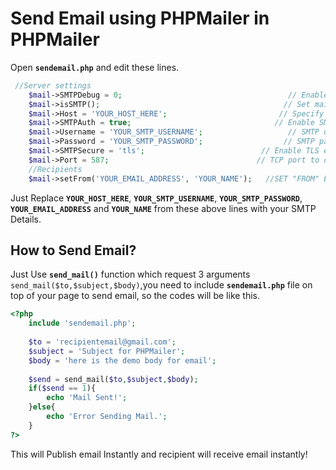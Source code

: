 # Send Email using PHPMailer in PHPMailer
Open **`sendemail.php`** and edit these lines.
``` php
 //Server settings
    $mail->SMTPDebug = 0;                                     // Enable verbose debug output
    $mail->isSMTP();                                         // Set mailer to use SMTP
    $mail->Host = 'YOUR_HOST_HERE';                         // Specify main and backup SMTP servers
    $mail->SMTPAuth = true;                                // Enable SMTP authentication
    $mail->Username = 'YOUR_SMTP_USERNAME';                   // SMTP username
    $mail->Password = 'YOUR_SMTP_PASSWORD';                  // SMTP password
    $mail->SMTPSecure = 'tls';                          // Enable TLS encryption, `ssl` also accepted
    $mail->Port = 587;                                 // TCP port to connect to
    //Recipients
    $mail->setFrom('YOUR_EMAIL_ADDRESS', 'YOUR_NAME');	 //SET "FROM" EMAIL AND NAME. 
```    
Just Replace **`YOUR_HOST_HERE`**, **`YOUR_SMTP_USERNAME`**, **`YOUR_SMTP_PASSWORD`**, **`YOUR_EMAIL_ADDRESS`** and **`YOUR_NAME`** from these above lines with your SMTP Details.

## How to Send Email?
Just Use **`send_mail()`** function which request 3 arguments `send_mail($to,$subject,$body)`,you need to include **`sendemail.php`** file on top of your page to send email, so the codes will be like this.

``` php
<?php
	include 'sendemail.php';
	
	$to = 'recipientemail@gmail.com';
	$subject = 'Subject for PHPMailer';
	$body = 'here is the demo body for email';
	
	$send = send_mail($to,$subject,$body);
	if($send == 1){
		echo 'Mail Sent!';
	}else{
		echo 'Error Sending Mail.';
	}
?>
```
This will Publish email Instantly and recipient will receive email instantly!
